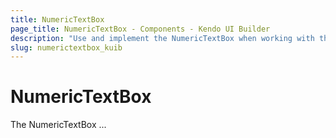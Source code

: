 ```yaml
---
title: NumericTextBox
page_title: NumericTextBox - Components - Kendo UI Builder
description: "Use and implement the NumericTextBox when working with the Kendo UI Builder tool for creating and managing Angular and AngularJS-based web applications."
slug: numerictextbox_kuib
---
```


# NumericTextBox

The NumericTextBox ...

<!-- screen -->
